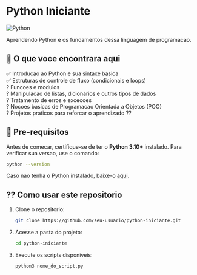 # Python Iniciante

![Python](https://img.shields.io/badge/Python-3?style=for-the-badge&logo=python&logoColor=ffdd54)

Aprendendo Python e os fundamentos dessa linguagem de programacao.

## :open_book: O que voce encontrara aqui

:white_check_mark: Introducao ao Python e sua sintaxe basica<br>
:white_check_mark: Estruturas de controle de fluxo (condicionais e loops)<br>
? Funcoes e modulos<br>
? Manipulacao de listas, dicionarios e outros tipos de dados<br>
? Tratamento de erros e excecoes<br>
? Nocoes basicas de Programacao Orientada a Objetos (POO)<br>
? Projetos praticos para reforcar o aprendizado ??

## :pushpin: Pre-requisitos

Antes de comecar, certifique-se de ter o **Python 3.10+** instalado. Para verificar sua versao, use o comando:

```sh
python --version
```

Caso nao tenha o Python instalado, baixe-o [aqui](https://www.python.org/downloads/).

## ?? Como usar este repositorio

1. Clone o repositorio:

   ```sh
   git clone https://github.com/seu-usuario/python-iniciante.git
   ```

2. Acesse a pasta do projeto:

   ```sh
   cd python-iniciante
   ```

3. Execute os scripts disponiveis:

   ```sh
   python3 nome_do_script.py

   ```

